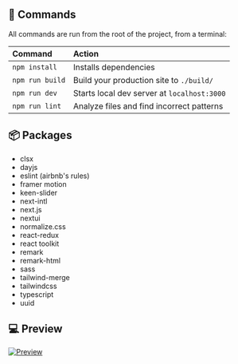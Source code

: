 ## 🧞 Commands
All commands are run from the root of the project, from a terminal:

| Command                   | Action                                           |
| :------------------------ | :----------------------------------------------- |
| `npm install`             | Installs dependencies                            |
| `npm run build`           | Build your production site to `./build/`         |
| `npm run dev`             | Starts local dev server at `localhost:3000`      |
| `npm run lint`            | Analyze files and find incorrect patterns        |

## 📦 Packages
- clsx
- dayjs
- eslint (airbnb's rules)
- framer motion
- keen-slider
- next-intl
- next.js
- nextui
- normalize.css
- react-redux
- react toolkit
- remark
- remark-html
- sass
- tailwind-merge
- tailwindcss
- typescript
- uuid

## 💻 Preview
[![Preview](https://img.youtube.com/vi/2audAIL_rz8/0.jpg)](https://www.youtube.com/watch?v=2audAIL_rz8)